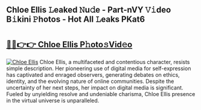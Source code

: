 ## Chloe Ellis 𝙻eaked 𝙽u𝚍e - Part-nVY 𝚅𝚒deo B𝚒kini 𝙿hotos - Hot All 𝙻eaks PKat6

# <h2><a href="http://ld3ha8r.urlbe.top/?page=Chloe+Ellis">🔗🔗👉👉 Chloe Ellis P𝚑oto𝚜Vid𝚎o</a></h2>

[![Chloe Ellis](https://i.imgur.com/eBuTRDB.gif)](http://ld3ha8r.urlbe.top/?page=Chloe+Ellis)
Chloe Ellis, a multifaceted and contentious character, resists simple description. Her pioneering use of digital media for self-expression has captivated and enraged observers, generating debates on ethics, identity, and the evolving nature of online communities. Despite the uncertainty of her next steps, her impact on digital media is significant. Fueled by unyielding resolve and undeniable charisma, Chloe Ellis presence in the virtual universe is unparalleled.
